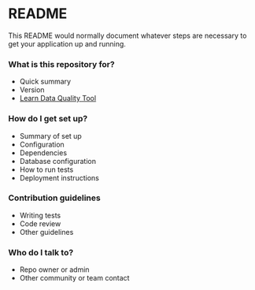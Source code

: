 # README #

This README would normally document whatever steps are necessary to get your application up and running.

### What is this repository for? ###

* Quick summary
* Version
* [Learn Data Quality Tool](https://bitbucket.org/tutorials/dataqualitytool)

### How do I get set up? ###

* Summary of set up
* Configuration
* Dependencies
* Database configuration
* How to run tests
* Deployment instructions

### Contribution guidelines ###

* Writing tests
* Code review
* Other guidelines

### Who do I talk to? ###

* Repo owner or admin
* Other community or team contact
